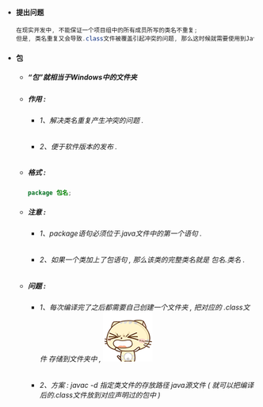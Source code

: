 * #### 提出问题

  ```java
  在现实开发中, 不能保证一个项目组中的所有成员所写的类名不重复;
  但是, 类名重复又会导致.class文件被覆盖引起冲突的问题, 那么这时候就需要使用到Java中的"包"来解决这个问题;
  ```
* #### 包

  * ##### “包”就相当于Windows中的文件夹
  * ##### 作用 :

    * ###### 1、解决类名重复产生冲突的问题 .
    * ###### 2、便于软件版本的发布 .
  * ##### 格式 :

    ```java
    package 包名;
    ```
  * ##### 注意 :

    * ###### 1、package语句必须位于.java文件中的第一个语句 .
    * ###### 2、如果一个类加上了包语句 , 那么该类的完整类名就是 包名.类名 .
  * ##### 问题 :

    * ###### 1、每次编译完了之后都需要自己创建一个文件夹 , 把对应的 .class文件 存储到文件夹中 , ![](/assets/烦！！！.png)
    * ###### 2、方案 : javac -d 指定类文件的存放路径 java源文件 \( 就可以把编译后的.class文件放到对应声明过的包中 \)




